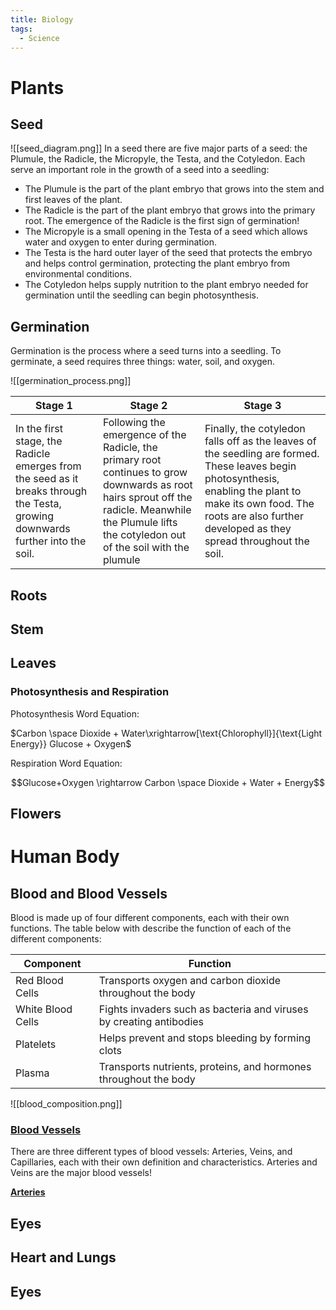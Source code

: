 ```yaml
---
title: Biology
tags:
  - Science
---
```

# Plants 
## Seed
![[seed_diagram.png]]
In a seed there are five major parts of a seed: the Plumule, the Radicle, the Micropyle, the Testa, and the Cotyledon. Each serve an important role in the growth of a seed into a seedling:
- The Plumule is the part of the plant embryo that grows into the stem and first leaves of the plant. 
- The Radicle is the part of the plant embryo that grows into the primary root. The emergence of the Radicle is the first sign of germination!
- The Micropyle is a small opening in the Testa of a seed which allows water and oxygen to enter during germination. 
- The Testa is the hard outer layer of the seed that protects the embryo and helps control germination, protecting the plant embryo from environmental conditions. 
- The Cotyledon helps supply nutrition to the plant embryo needed for germination until the seedling can begin photosynthesis.

## Germination
Germination is the process where a seed turns into a seedling. To germinate, a seed requires three things: water, soil, and oxygen.

![[germination_process.png]]

| Stage 1                                                                                                                        | Stage 2                                                                                                                                                                                               | Stage 3                                                                                                                                                                                                                         |
| ------------------------------------------------------------------------------------------------------------------------------ | ----------------------------------------------------------------------------------------------------------------------------------------------------------------------------------------------------- | ------------------------------------------------------------------------------------------------------------------------------------------------------------------------------------------------------------------------------- |
| In the first stage, the Radicle emerges from the seed as it breaks through the Testa, growing downwards further into the soil. | Following the emergence of the Radicle, the primary root continues to grow downwards as root hairs sprout off the radicle. Meanwhile the Plumule lifts the cotyledon out of the soil with the plumule | Finally, the cotyledon falls off as the leaves of the seedling are formed. These leaves begin photosynthesis, enabling the plant to make its own food. The roots are also further developed as they spread throughout the soil. |


## Roots
## Stem
## Leaves
### Photosynthesis and Respiration

Photosynthesis Word Equation:

$Carbon \space Dioxide + Water\xrightarrow[\text{Chlorophyll}]{\text{Light Energy}} Glucose + Oxygen$

Respiration Word Equation:

$$Glucose+Oxygen \rightarrow Carbon \space Dioxide + Water + Energy$$
## Flowers

# Human Body

## Blood and Blood Vessels

Blood is made up of four different components, each with their own functions. The table below with describe the function of each of the different components:

| Component         | Function                                                            |
| ----------------- | ------------------------------------------------------------------- |
| Red Blood Cells   | Transports oxygen and carbon dioxide throughout the body            |
| White Blood Cells | Fights invaders such as bacteria and viruses by creating antibodies |
| Platelets         | Helps prevent and stops bleeding by forming clots                   |
| Plasma            | Transports nutrients, proteins, and hormones throughout the body    |

![[blood_composition.png]]
<h3><u>Blood Vessels</u></h3> 
There are three different types of blood vessels: Arteries, Veins, and Capillaries, each with their own definition and characteristics. Arteries and Veins are the major blood vessels!

<b><u>Arteries</b> </u>

## Eyes

## Heart and Lungs
## Eyes
